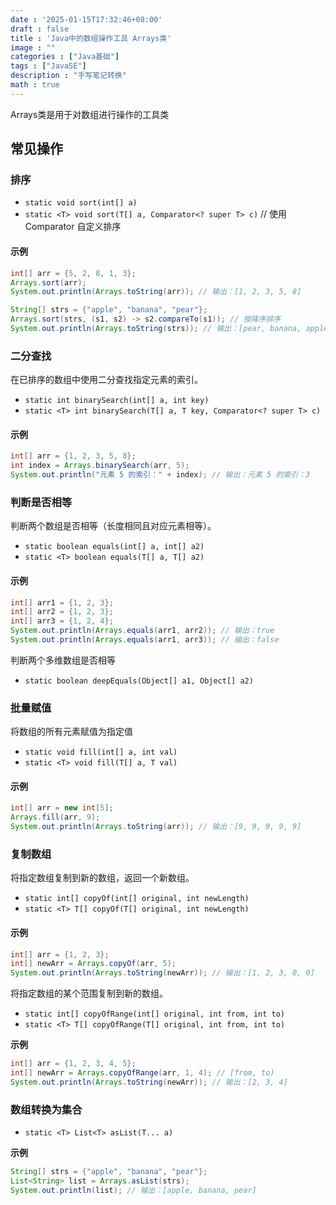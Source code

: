 ```yaml
---
date : '2025-01-15T17:32:46+08:00'
draft : false
title : 'Java中的数组操作工具 Arrays类'
image : ""
categories : ["Java基础"]
tags : ["JavaSE"]
description : "手写笔记转换"
math : true
---
```


Arrays类是用于对数组进行操作的工具类

## 常见操作

### 排序

- `static void sort(int[] a)` 
- `static <T> void sort(T[] a, Comparator<? super T> c)` // 使用 Comparator 自定义排序

#### 示例

```java
int[] arr = {5, 2, 8, 1, 3};
Arrays.sort(arr);
System.out.println(Arrays.toString(arr)); // 输出：[1, 2, 3, 5, 8]

String[] strs = {"apple", "banana", "pear"};
Arrays.sort(strs, (s1, s2) -> s2.compareTo(s1)); // 按降序排序
System.out.println(Arrays.toString(strs)); // 输出：[pear, banana, apple]

```

###  二分查找

在已排序的数组中使用二分查找指定元素的索引。

- `static int binarySearch(int[] a, int key)`
- `static <T> int binarySearch(T[] a, T key, Comparator<? super T> c)`

#### 示例

```java
int[] arr = {1, 2, 3, 5, 8};
int index = Arrays.binarySearch(arr, 5);
System.out.println("元素 5 的索引：" + index); // 输出：元素 5 的索引：3
```

### 判断是否相等

判断两个数组是否相等（长度相同且对应元素相等）。

- `static boolean equals(int[] a, int[] a2)`
- `static <T> boolean equals(T[] a, T[] a2)`

#### 示例

```java
int[] arr1 = {1, 2, 3};
int[] arr2 = {1, 2, 3};
int[] arr3 = {1, 2, 4};
System.out.println(Arrays.equals(arr1, arr2)); // 输出：true
System.out.println(Arrays.equals(arr1, arr3)); // 输出：false
```

判断两个多维数组是否相等

- `static boolean deepEquals(Object[] a1, Object[] a2)`

### 批量赋值

将数组的所有元素赋值为指定值

- `static void fill(int[] a, int val)`
- `static <T> void fill(T[] a, T val)`

#### 示例

```java
int[] arr = new int[5];
Arrays.fill(arr, 9);
System.out.println(Arrays.toString(arr)); // 输出：[9, 9, 9, 9, 9]
```

### 复制数组

将指定数组复制到新的数组，返回一个新数组。

- `static int[] copyOf(int[] original, int newLength)`
- `static <T> T[] copyOf(T[] original, int newLength)`

#### 示例

```java
int[] arr = {1, 2, 3};
int[] newArr = Arrays.copyOf(arr, 5);
System.out.println(Arrays.toString(newArr)); // 输出：[1, 2, 3, 0, 0]
```



将指定数组的某个范围复制到新的数组。

- `static int[] copyOfRange(int[] original, int from, int to)`
- `static <T> T[] copyOfRange(T[] original, int from, int to)`

**示例**

```java
int[] arr = {1, 2, 3, 4, 5};
int[] newArr = Arrays.copyOfRange(arr, 1, 4); // [from, to)
System.out.println(Arrays.toString(newArr)); // 输出：[2, 3, 4]
```

### 数组转换为集合

- `static <T> List<T> asList(T... a)`

**示例**

```java
String[] strs = {"apple", "banana", "pear"};
List<String> list = Arrays.asList(strs);
System.out.println(list); // 输出：[apple, banana, pear]
```

